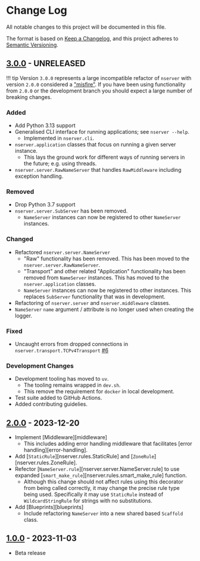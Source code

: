 # Change Log
All notable changes to this project will be documented in this file.

The format is based on [Keep a Changelog](https://keepachangelog.com/en/1.0.0/),
and this project adheres to [Semantic Versioning](https://semver.org/spec/v2.0.0.html).


## [3.0.0](https://github.com/nhairs/nserver/compare/v2.0.0...dev) - UNRELEASED

!!! tip
    Version `3.0.0` represents a large incompatible refactor of `nserver` with version `2.0.0` considered a ["misfire"](https://github.com/nhairs/nserver/pull/4#issuecomment-2254354192). If you have been using functionality from `2.0.0` or the development branch you should expect a large number of breaking changes.

### Added
- Add Python 3.13 support
- Generalised CLI interface for running applications; see `nserver --help`.
  - Implemented in `nserver.cli`.
- `nserver.application` classes that focus on running a given server instance.
  - This lays the ground work for different ways of running servers in the future; e.g. using threads.
- `nserver.server.RawNameServer` that handles `RawMiddleware` including exception handling.

### Removed
- Drop Python 3.7 support
- `nserver.server.SubServer` has been removed.
  - `NameServer` instances can now be registered to other `NameServer` instances.

### Changed
- Refactored `nserver.server.NameServer`
  - "Raw" functionality has been removed. This has been moved to the `nserver.server.RawNameServer`.
  - "Transport" and other related "Application" functionality has been removed from `NameServer` instances. This has moved to the `nserver.application` classes.
  - `NameServer` instances can now be registered to other instances. This replaces `SubServer` functionality that was in development.
- Refactoring of `nserver.server` and `nserver.middleware` classes.
- `NameServer` `name` argument / attribute is no longer used when creating the logger.

### Fixed
- Uncaught errors from dropped connections in `nserver.transport.TCPv4Transport` [#6](https://github.com/nhairs/nserver/issues/6)

### Development Changes
- Development tooling has moved to `uv`.
  - The tooling remains wrapped in `dev.sh`.
  - This remove the requirement for `docker` in local development.
- Test suite added to GitHub Actions.
- Added contributing guidelies.

## [2.0.0](https://github.com/nhairs/nserver/compare/v1.0.0...v2.0.0) - 2023-12-20

- Implement [Middleware][middleware]
  - This includes adding error handling middleware that facilitates [error handling][error-handling].
- Add [`StaticRule`][nserver.rules.StaticRule] and [`ZoneRule`][nserver.rules.ZoneRule].
- Refector [`NameServer.rule`][nserver.server.NameServer.rule] to use expanded [`smart_make_rule`][nserver.rules.smart_make_rule] function.
  - Although this change should not affect rules using this decorator from being called correctly, it may change the precise rule type being used. Specifically it may use `StaticRule` instead of `WildcardStringRule` for strings with no substitutions.
- Add [Blueprints][blueprints]
  - Include refactoring `NameServer` into a new shared based `Scaffold` class.

## [1.0.0](https://github.com/nhairs/nserver/commit/628db055848c6543641d514b4186f8d953b6af7d) - 2023-11-03

- Beta release
